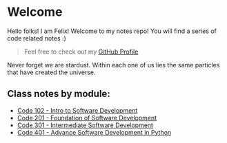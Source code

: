 # Welcome

Hello folks! I am Felix! Welcome to my notes repo! You will find a series of code related notes :)


> Feel free to check out my [GitHub Profile](https://github.com/f-taveras)

Never forget we are stardust. Within each one of us lies the same particles that have created the universe.

## Class notes by module:
* [Code 102 - Intro to Software Development](102/102TableOfContent.md)
* [Code 201 - Foundation of Software Development](201/201TableOfContent.md)
* [Code 301 - Intermediate Software Development](301/301TableOfContent.md)
* [Code 401 - Advance Software Development in Python](401/401TableOfContent.md)

